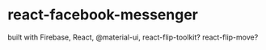 # react-facebook-messenger

built with Firebase, React, @material-ui, react-flip-toolkit? react-flip-move?
